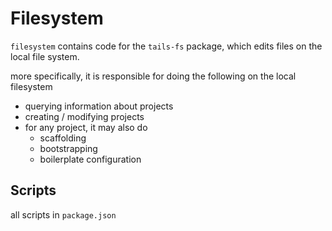 # Filesystem

`filesystem` contains code for the `tails-fs` package, which edits files on the local file system.

more specifically, it is responsible for doing the following on the local filesystem

- querying information about projects
- creating / modifying projects
- for any project, it may also do
  - scaffolding
  - bootstrapping
  - boilerplate configuration

## Scripts

all scripts in `package.json`
